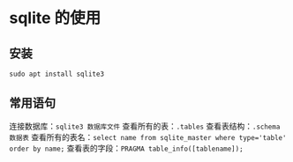 # sqlite 的使用

## 安装

```shell
sudo apt install sqlite3
```

## 常用语句

连接数据库：`sqlite3 数据库文件`
查看所有的表：`.tables`
查看表结构：`.schema 数据表`
查看所有的表名：`select name from sqlite_master where type='table' order by name;`
查看表的字段：`PRAGMA table_info([tablename]);`
